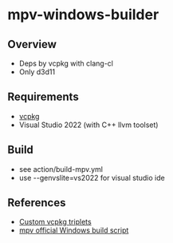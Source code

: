 

# mpv-windows-builder

## Overview
- Deps by vcpkg with clang-cl
- Only d3d11


## Requirements
- [vcpkg](https://github.com/microsoft/vcpkg)
- Visual Studio 2022 (with C++ llvm toolset)

## Build 
- see action/build-mpv.yml
- use --genvslite=vs2022 for visual studio ide


## References
- [Custom vcpkg triplets](https://github.com/Neumann-A/my-vcpkg-triplets)
- [mpv official Windows build script](https://github.com/mpv-player/mpv/blob/master/ci/build-win32.ps1)